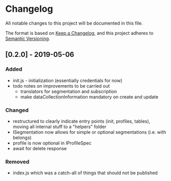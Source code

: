# Changelog

All notable changes to this project will be documented in this file.

The format is based on [Keep a Changelog](https://keepachangelog.com/en/1.0.0/),
and this project adheres to [Semantic Versioning](https://semver.org/spec/v2.0.0.html).

## [0.2.0] - 2019-05-06

### Added

- init.js - initialization (essentially credentials for now)
- todo notes on improvements to be carried out
  - translators for segmentation and subscription
  - make dataCollectionInformation mandatory on create and update

### Changed

- restructured to clearly indicate entry points (init, profiles, tables), moving all internal stuff to a "helpers" folder
- ISegmentation now allows for simple or optional segmentations (i.e. with belongs)
- profile is now optional in IProfileSpec
- await for delete response

### Removed

- index.js which was a catch-all of things that should not be published
